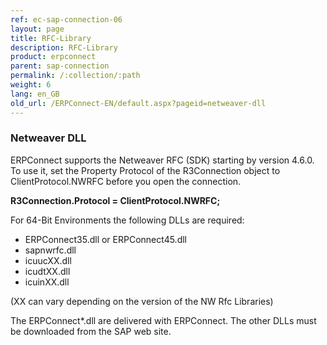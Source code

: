 ```yaml
---
ref: ec-sap-connection-06
layout: page
title: RFC-Library
description: RFC-Library
product: erpconnect
parent: sap-connection
permalink: /:collection/:path
weight: 6
lang: en_GB
old_url: /ERPConnect-EN/default.aspx?pageid=netweaver-dll
---
```


### Netweaver DLL
ERPConnect supports the Netweaver RFC (SDK) starting by version 4.6.0.  
To use it, set the Property Protocol of the R3Connection object to ClientProtocol.NWRFC before you open the connection. 

**R3Connection.Protocol = ClientProtocol.NWRFC;**

For 64-Bit Environments the following DLLs are required:
- ERPConnect35.dll or ERPConnect45.dll
- sapnwrfc.dll
- icuucXX.dll
- icudtXX.dll
- icuinXX.dll 

(XX can vary depending on the version of the NW Rfc Libraries)

The ERPConnect*.dll are delivered with ERPConnect. The other DLLs must be downloaded from the SAP web site.
